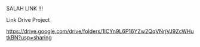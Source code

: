 SALAH LINK !!! 

Link Drive Project 

https://drive.google.com/drive/folders/1lCYn9L6P16YZw2QqVNrjVJ9ZcWHutkBN?usp=sharing
